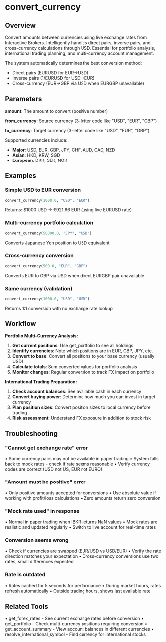 # convert_currency

## Overview
Convert amounts between currencies using live exchange rates from Interactive Brokers.
Intelligently handles direct pairs, inverse pairs, and cross-currency calculations through USD.
Essential for portfolio analysis, international trading planning, and multi-currency account management.

The system automatically determines the best conversion method:
- Direct pairs (EURUSD for EUR→USD)
- Inverse pairs (1/EURUSD for USD→EUR) 
- Cross-currency (EUR→GBP via USD when EURGBP unavailable)

## Parameters

**amount**: The amount to convert (positive number)

**from_currency**: Source currency (3-letter code like "USD", "EUR", "GBP")

**to_currency**: Target currency (3-letter code like "USD", "EUR", "GBP")

Supported currencies include:
- **Major**: USD, EUR, GBP, JPY, CHF, AUD, CAD, NZD
- **Asian**: HKD, KRW, SGD
- **European**: DKK, SEK, NOK

## Examples

### Simple USD to EUR conversion
```python
convert_currency(1000.0, "USD", "EUR")
```
Returns: $1000 USD → €921.66 EUR (using live EURUSD rate)

### Multi-currency portfolio calculation
```python
convert_currency(50000.0, "JPY", "USD")
```
Converts Japanese Yen position to USD equivalent

### Cross-currency conversion
```python
convert_currency(500.0, "EUR", "GBP")
```
Converts EUR to GBP via USD when direct EURGBP pair unavailable

### Same currency (validation)
```python
convert_currency(1000.0, "USD", "USD")
```
Returns 1:1 conversion with no exchange rate lookup

## Workflow

**Portfolio Multi-Currency Analysis:**

1. **Get current positions**: Use get_portfolio to see all holdings
2. **Identify currencies**: Note which positions are in EUR, GBP, JPY, etc.
3. **Convert to base**: Convert all positions to your base currency (usually USD)
4. **Calculate totals**: Sum converted values for portfolio analysis
5. **Monitor changes**: Regular conversion to track FX impact on portfolio

**International Trading Preparation:**
1. **Check account balances**: See available cash in each currency
2. **Convert buying power**: Determine how much you can invest in target currency
3. **Plan position sizes**: Convert position sizes to local currency before trading
4. **Risk assessment**: Understand FX exposure in addition to stock risk

## Troubleshooting

### "Cannot get exchange rate" error
• Some currency pairs may not be available in paper trading
• System falls back to mock rates - check if rate seems reasonable
• Verify currency codes are correct (USD not US, EUR not EURO)

### "Amount must be positive" error
• Only positive amounts accepted for conversions
• Use absolute value if working with profit/loss calculations
• Zero amounts return zero conversion

### "Mock rate used" in response
• Normal in paper trading when IBKR returns NaN values
• Mock rates are realistic and updated regularly
• Switch to live account for real-time rates

### Conversion seems wrong
• Check if currencies are swapped (EUR/USD vs USD/EUR)
• Verify the rate direction matches your expectation
• Cross-currency conversions use two rates, small differences expected

### Rate is outdated
• Rates cached for 5 seconds for performance
• During market hours, rates refresh automatically
• Outside trading hours, shows last available rate

## Related Tools
• get_forex_rates - See current exchange rates before conversion
• get_portfolio - Check multi-currency positions requiring conversion
• get_account_summary - View account balances in different currencies
• resolve_international_symbol - Find currency for international stocks
